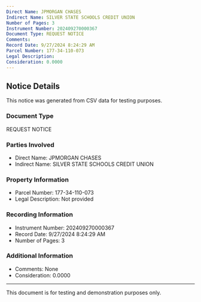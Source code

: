 ```yaml
---
Direct Name: JPMORGAN CHASES
Indirect Name: SILVER STATE SCHOOLS CREDIT UNION
Number of Pages: 3
Instrument Number: 202409270000367
Document Type: REQUEST NOTICE
Comments: 
Record Date: 9/27/2024 8:24:29 AM
Parcel Number: 177-34-110-073
Legal Description: 
Consideration: 0.0000
---
```


## Notice Details

This notice was generated from CSV data for testing purposes.

### Document Type
REQUEST NOTICE

### Parties Involved
- Direct Name: JPMORGAN CHASES
- Indirect Name: SILVER STATE SCHOOLS CREDIT UNION

### Property Information
- Parcel Number: 177-34-110-073
- Legal Description: Not provided

### Recording Information
- Instrument Number: 202409270000367
- Record Date: 9/27/2024 8:24:29 AM
- Number of Pages: 3

### Additional Information
- Comments: None
- Consideration: 0.0000

---

This document is for testing and demonstration purposes only.
